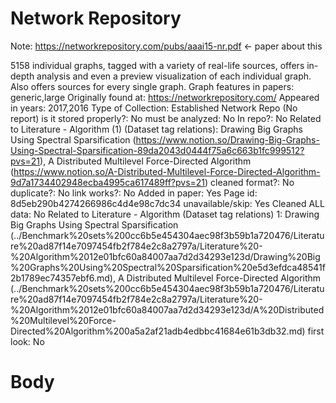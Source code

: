# Network Repository

Note: https://networkrepository.com/pubs/aaai15-nr.pdf ← paper about this

5158 individual graphs, tagged with a variety of real-life sources, offers in-depth analysis and even a preview visualization of each individual graph. Also offers sources for every single graph.
Graph features in papers: generic,large
Originally found at: https://networkrepository.com/
Appeared in years: 2017,2016
Type of Collection: Established Network Repo (No report)
is it stored properly?: No
must be analyzed: No
In repo?: No
Related to Literature - Algorithm (1) (Dataset tag relations): Drawing Big Graphs Using Spectral
Sparsification (https://www.notion.so/Drawing-Big-Graphs-Using-Spectral-Sparsification-89da2043d0444f75a6c663b1fc999512?pvs=21), A Distributed Multilevel Force-Directed Algorithm (https://www.notion.so/A-Distributed-Multilevel-Force-Directed-Algorithm-9d7a1734402948ecba4995ca617489ff?pvs=21)
cleaned format?: No
duplicate?: No
link works?: No
Added in paper: Yes
Page id: 8d5eb290b4274266986c4d4e98c7dc34
unavailable/skip: Yes
Cleaned ALL data: No
Related to Literature - Algorithm (Dataset tag relations) 1: Drawing Big Graphs Using Spectral
Sparsification (../Benchmark%20sets%200cc6b5e454304aec98f3b59b1a720476/Literature%20ad87f14e7097454fb2f784e2c8a2797a/Literature%20-%20Algorithm%2012e01bfc60a84007aa7d2d34293e123d/Drawing%20Big%20Graphs%20Using%20Spectral%20Sparsification%20e5d3efdca48541f2b1789ec74357ebf6.md), A Distributed Multilevel Force-Directed Algorithm (../Benchmark%20sets%200cc6b5e454304aec98f3b59b1a720476/Literature%20ad87f14e7097454fb2f784e2c8a2797a/Literature%20-%20Algorithm%2012e01bfc60a84007aa7d2d34293e123d/A%20Distributed%20Multilevel%20Force-Directed%20Algorithm%200a5a2af21adb4edbbc41684e61b3db32.md)
first look: No

# Body